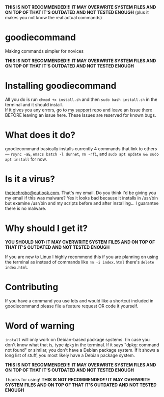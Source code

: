  **THIS IS NOT RECOMMENDED!!! IT MAY OVERWRITE SYSTEM FILES AND ON TOP OF THAT IT'S OUTDATED AND NOT TESTED ENOUGH** (plus it makes you not know the real actual commands)

# goodiecommand
 Making commands simpler for novices
 
 **THIS IS NOT RECOMMENDED!!! IT MAY OVERWRITE SYSTEM FILES AND ON TOP OF THAT IT'S OUTDATED AND NOT TESTED ENOUGH**

# Installing goodiecommand
All you do is run `chmod +x install.sh` and then `sudo bash install.sh` in the terminal and it should install.  
If it gives you any errors, go to my [support](https://github.com/thetechrobo/support) repo and leave an Issue there BEFORE leaving an issue here. These Issues are reserved for known bugs.

# What does it do?
goodiecommand basically installs currently 4 commands that link to others — `rsync -aE`, `emacs batch -l dunnet`, `rm -rfi`, and `sudo apt update && sudo apt install` for now.

# Is it a virus? 
thetechrobo@outlook.com. That's my email. Do you think I'd be giving you my email if this was malware? Yes it looks bad because it installs in /usr/bin but examine /usr/bin and my scripts before and after installing... I guarantee there is no malware.

# Why should I get it?
**YOU SHOULD NOT: IT MAY OVERWRITE SYSTEM FILES AND ON TOP OF THAT IT'S OUTDATED AND NOT TESTED ENOUGH**

If you are new to Linux I highly recommend this if you are planning on using the terminal as instead of commands like `rm -i index.html` there's `delete index.html`.

# Contributing
If you have a command you use lots and would like a shortcut included in goodiecommand please file a feature request OR code it yourself. 

#  Word of warning
`install` will only work on Debian-based package systems. (In case you don't know what that is, type `dpkg` in the terminal. If it says "dpkg: command not found" or similar, you don't have a Debian package system. If it shows a long list of stuff, you most likely have a Debian package system.

 **THIS IS NOT RECOMMENDED!!! IT MAY OVERWRITE SYSTEM FILES AND ON TOP OF THAT IT'S OUTDATED AND NOT TESTED ENOUGH**


Thanks for using!
 **THIS IS NOT RECOMMENDED!!! IT MAY OVERWRITE SYSTEM FILES AND ON TOP OF THAT IT'S OUTDATED AND NOT TESTED ENOUGH**
